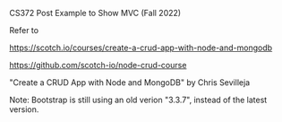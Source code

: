CS372 Post Example to Show MVC (Fall 2022)

Refer to 

https://scotch.io/courses/create-a-crud-app-with-node-and-mongodb

https://github.com/scotch-io/node-crud-course

"Create a CRUD App with Node and MongoDB" by Chris Sevilleja

Note: Bootstrap is still using an old verion "3.3.7", instead of the latest version.
